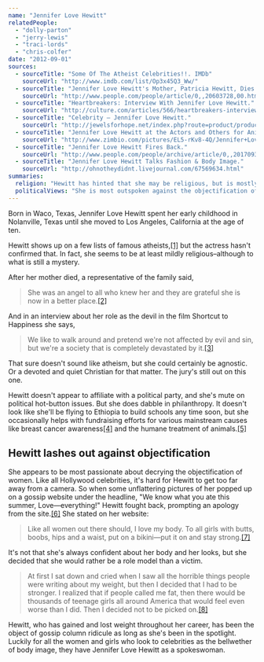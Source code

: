 ```yaml
---
name: "Jennifer Love Hewitt"
relatedPeople:
  - "dolly-parton"
  - "jerry-lewis"
  - "traci-lords"
  - "chris-colfer"
date: "2012-09-01"
sources:
  - sourceTitle: "Some Of The Atheist Celebrities!!. IMDb"
    sourceUrl: "http://www.imdb.com/list/Op3x45Q3_Ww/"
  - sourceTitle: "Jennifer Love Hewitt's Mother, Patricia Hewitt, Dies."
    sourceUrl: "http://www.people.com/people/article/0,,20603728,00.html"
  - sourceTitle: "Heartbreakers: Interview With Jennifer Love Hewitt."
    sourceUrl: "http://culture.com/articles/566/heartbreakers-interview-with-jennifer-love-hewitt.phtml"
  - sourceTitle: "Celebrity – Jennifer Love Hewitt."
    sourceUrl: "http://jewelsforhope.net/index.php?route=product/product&product_id=119"
  - sourceTitle: "Jennifer Love Hewitt at the Actors and Others for Animals Luncheon – Pictures."
    sourceUrl: "http://www.zimbio.com/pictures/EL5-rKv8-4Q/Jennifer+Love+Hewitt+Actors+Others+Animals"
  - sourceTitle: "Jennifer Love Hewitt Fires Back."
    sourceUrl: "http://www.people.com/people/archive/article/0,,20170939,00.html"
  - sourceTitle: "Jennifer Love Hewitt Talks Fashion & Body Image."
    sourceUrl: "http://ohnotheydidnt.livejournal.com/67569634.html"
summaries:
  religion: "Hewitt has hinted that she may be religious, but is mostly silent on the subject."
  politicalViews: "She is most outspoken against the objectification of women."
---
```


Born in Waco, Texas, Jennifer Love Hewitt spent her early childhood in Nolanville, Texas until she moved to Los Angeles, California at the age of ten.

Hewitt shows up on a few lists of famous atheists,<a class="source-citation" href="#http%3A%2F%2Fwww.imdb.com%2Flist%2FOp3x45Q3_Ww%2F" title="Some Of The Atheist Celebrities!!. IMDb">[1]</a> but the actress hasn't confirmed that. In fact, she seems to be at least mildly religious–although to what is still a mystery.

After her mother died, a representative of the family said,

>She was an angel to all who knew her and they are grateful she is now in a better place.<a class="source-citation" href="#http%3A%2F%2Fwww.people.com%2Fpeople%2Farticle%2F0%2C%2C20603728%2C00.html" title="Jennifer Love Hewitt&apos;s Mother, Patricia Hewitt, Dies.">[2]</a>

And in an interview about her role as the devil in the film Shortcut to Happiness she says,

>We like to walk around and pretend we're not affected by evil and sin, but we're a society that is completely devastated by it.<a class="source-citation" href="#http%3A%2F%2Fculture.com%2Farticles%2F566%2Fheartbreakers-interview-with-jennifer-love-hewitt.phtml" title="Heartbreakers: Interview With Jennifer Love Hewitt.">[3]</a>

That sure doesn't sound like atheism, but she could certainly be agnostic. Or a devoted and quiet Christian for that matter. The jury's still out on this one.

Hewitt doesn't appear to affiliate with a political party, and she's mute on political hot-button issues. But she does dabble in philanthropy. It doesn't look like she'll be flying to Ethiopia to build schools any time soon, but she occasionally helps with fundraising efforts for various mainstream causes like breast cancer awareness<a class="source-citation" href="#http%3A%2F%2Fjewelsforhope.net%2Findex.php%3Froute%3Dproduct%2Fproduct%26product_id%3D119" title="Celebrity – Jennifer Love Hewitt.">[4]</a> and the humane treatment of animals.<a class="source-citation" href="#http%3A%2F%2Fwww.zimbio.com%2Fpictures%2FEL5-rKv8-4Q%2FJennifer%2BLove%2BHewitt%2BActors%2BOthers%2BAnimals" title="Jennifer Love Hewitt at the Actors and Others for Animals Luncheon – Pictures.">[5]</a>

## Hewitt lashes out against objectification

She appears to be most passionate about decrying the objectification of women. Like all Hollywood celebrities, it's hard for Hewitt to get too far away from a camera. So when some unflattering pictures of her popped up on a gossip website under the headline, "We know what you ate this summer, Love—everything!" Hewitt fought back, prompting an apology from the site.<a class="source-citation" href="#http%3A%2F%2Fwww.people.com%2Fpeople%2Farchive%2Farticle%2F0%2C%2C20170939%2C00.html" title="Jennifer Love Hewitt Fires Back.">[6]</a> She stated on her website:

>Like all women out there should, I love my body. To all girls with butts, boobs, hips and a waist, put on a bikini—put it on and stay strong.<a class="source-citation" href="#http%3A%2F%2Fwww.people.com%2Fpeople%2Farchive%2Farticle%2F0%2C%2C20170939%2C00.html" title="Jennifer Love Hewitt Fires Back.">[7]</a>

It's not that she's always confident about her body and her looks, but she decided that she would rather be a role model than a victim.

>At first I sat down and cried when I saw all the horrible things people were writing about my weight, but then I decided that I had to be stronger. I realized that if people called me fat, then there would be thousands of teenage girls all around America that would feel even worse than I did. Then I decided not to be picked on.<a class="source-citation" href="#http%3A%2F%2Fohnotheydidnt.livejournal.com%2F67569634.html" title="Jennifer Love Hewitt Talks Fashion &amp; Body Image.">[8]</a>

Hewitt, who has gained and lost weight throughout her career, has been the object of gossip column ridicule as long as she's been in the spotlight. Luckily for all the women and girls who look to celebrities as the bellwether of body image, they have Jennifer Love Hewitt as a spokeswoman.